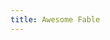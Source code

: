 ```yaml
---
title: Awesome Fable
---
```


<script type="text/javascript">
    // We can't add yet external link in the menu, so we force a redirection when going on this page
    location.href = "https://github.com/kunjee17/awesome-fable"
</script>
